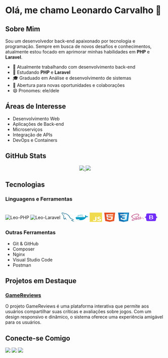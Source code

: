 # Olá, me chamo Leonardo Carvalho 👋

## Sobre Mim

Sou um desenvolvedor back-end apaixonado por tecnologia e programação. Sempre em busca de novos desafios e conhecimentos, atualmente estou focado em aprimorar minhas habilidades em **PHP** e **Laravel**.

- 🔭 Atualmente trabalhando com desenvolvimento back-end
- 🌱 Estudando **PHP** e **Laravel**
- 🎓 Graduado em Análise e desenvolvimento de sistemas
- 💼 Abertura para novas oportunidades e colaborações
- 😄 Pronomes: ele/dele

## Áreas de Interesse

- Desenvolvimento Web
- Aplicações de Back-end
- Microserviços
- Integração de APIs
- DevOps e Containers

## GitHub Stats

<div align="center">
  <a href="https://github.com/mercesleonardo">
    <img height="180em" src="https://github-readme-stats.vercel.app/api?username=mercesleonardo&show_icons=true&theme=dracula&include_all_commits=true&count_private=true"/>
    <img height="180em" src="https://github-readme-stats.vercel.app/api/top-langs/?username=mercesleonardo&layout=compact&langs_count=7&theme=dracula"/>
  </a>
</div>

## Tecnologias

### Linguagens e Ferramentas

<div style="display: inline_block"><br>
  <img align="center" alt="Leo-PHP" height="30" width="40" src="https://www.vectorlogo.zone/logos/php/php-icon.svg">
  <img align="center" alt="Leo-Laravel" height="30" width="40" src="https://www.vectorlogo.zone/logos/laravel/laravel-icon.svg">
  <img align="center" alt="Leo-MySQL" height="30" width="40" src="https://raw.githubusercontent.com/devicons/devicon/master/icons/mysql/mysql-original.svg">
  <img align="center" alt="Leo-Docker" height="30" width="40" src="https://raw.githubusercontent.com/devicons/devicon/master/icons/docker/docker-plain.svg">
  <img align="center" alt="Leo-Js" height="30" width="40" src="https://raw.githubusercontent.com/devicons/devicon/master/icons/javascript/javascript-plain.svg">
  <img align="center" alt="Leo-HTML" height="30" width="40" src="https://raw.githubusercontent.com/devicons/devicon/master/icons/html5/html5-original.svg">
  <img align="center" alt="Leo-CSS" height="30" width="40" src="https://raw.githubusercontent.com/devicons/devicon/master/icons/css3/css3-original.svg">
  <img align="center" alt="Leo-Sass" height="30" width="40" src="https://raw.githubusercontent.com/devicons/devicon/master/icons/sass/sass-original.svg">
  <img align="center" alt="Leo-Bootstrap" height="30" width="40" src="https://raw.githubusercontent.com/devicons/devicon/master/icons/bootstrap/bootstrap-plain.svg">
</div>

### Outras Ferramentas

- Git & GitHub
- Composer
- Nginx
- Visual Studio Code
- Postman

## Projetos em Destaque

### [GameReviews](https://github.com/mercesleonardo/GameReviews)
O projeto GameReviews é uma plataforma interativa que permite aos usuários compartilhar suas críticas e avaliações sobre jogos. Com um design responsivo e dinâmico, o sistema oferece uma experiência amigável para os usuários.

## Conecte-se Comigo

<div> 
  <a href="https://instagram.com/mercesleonardo" target="_blank"><img src="https://img.shields.io/badge/-Instagram-%23E4405F?style=for-the-badge&logo=instagram&logoColor=white" target="_blank"></a>
  <a href="mailto:leonardokarvalho@gmail.com"><img src="https://img.shields.io/badge/-Gmail-%23333?style=for-the-badge&logo=gmail&logoColor=white" target="_blank"></a>
  <a href="https://www.linkedin.com/in/leonardo-carvalho-530822213/" target="_blank"><img src="https://img.shields.io/badge/-LinkedIn-%230077B5?style=for-the-badge&logo=linkedin&logoColor=white" target="_blank"></a>
</div>
